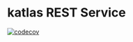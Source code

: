 # katlas REST Service

[![codecov](https://codecov.io/gh/intuit/katlas/branch/master/graph/badge.svg)](https://codecov.io/gh/intuit/katlas)